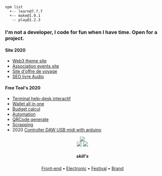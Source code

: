   <meta charset="utf-8">
  <meta name="viewport" content="width=device-width, initial-scale=1.0">
  <body>


    npm list
      +-- learn@7.7.7 
      +-- make@1.0.1 
       -- play@1.2.3

<h3 align="left">I'm not a developer, I code for fun when I have time. Open for a project.</h3>

<div class=""><h4 id="my-latest-learning">Site 2020</h4>
<ul>
  <li><a href="https://codepen.io/h-lautre/full/eYQEVNw">Web3 theme site</a></li>
  <li><a href="https://berru-g.github.io/assoberru/">Association events site</a></li>
<li><a href="https://www.nobullshitjusttravel.com">Site d'offre de voyage</a></li>
<li><a href="https://www.livre-audio-enfant.com">SEO livre Audio</a></li>
</ul>
</div>

  <div class=""><h4 id="my-latest-learning">Free Tool's 2020</h4>
<ul>
  <li><a href="https://berru-g.github.io/console-interactive/">Terminal help-desk interactif</a></li>
<li><a href="https://github.com/berru-g/All-in-one-dashboard">Wallet all in one</a></li>
  <li><a href="https://berru-g.github.io/wallet_allinone.php/budget/">Budget calcul</a></li>
  <li><a href="https://github.com/berru-g/OTTO-TOOLS">Automation</a></li> 
 <li><a href="https://berru-g.github.io/generate-qrcode/">QRCode generate</a></li> 
<li><a href="https://github.com/berru-g/OTTO-TOOLS/tree/main/scrap">Scrapping</a></li>
<li>2020 <a href="https://github.com/berru-g/MAKE_PLAY-1">Controller DAW USB midi with arduino</a></li>
</ul>
</div>

<div align=center>
 <img src="https://github-readme-stats.vercel.app/api/top-langs/?username=berru-g&text_color=a1a1a1&bg_color=a7a7a700&hide_border=true&title_color=a1a1a1&custom_title=Favorite-language&langs_count=10&card_height=100&layout=compact"/>
</div>
<div align=center>
  <img src="https://img.shields.io/github/stars/berru-g" />
  <img src="https://img.shields.io/github/forks/berru-g" />
</div>
<!--
<div align=center>
  <img src="https://img.shields.io/github/stars/berru-g" />
  <img src="https://img.shields.io/github/forks/berru-g" />
</div>
<p align='center'>
  <a href="#"><img src="https://github-readme-stats.vercel.app/api?username=berru-g&show_icons=true&count_private=true&text_color=a1a1a1&bg_color=a7a7a700&hide_border=true&title_color=a1a1a1&theme=dark" width="350"></a>
</p>
<p align='center'>
  <a href="#"><img src="https://github-readme-stats.vercel.app/api/pin/?username=berru-g&repo=github-readme-stats&text_color=a1a1a1&bg_color=a7a7a700&hide_border=true&title_color=a1a1a1" width="350"></a>
</p>-->
          

<h5 align=center>skill's</h5>

<p align="center">
  <a href="https://codepen.io/h-lautre">Front-end</a> &bull;
  <a href="https://www.tindie.com/stores/makeandplay/">Electronic</a> &bull;
  <a href="https://berru-g.github.io/assoberru/">Festival</a> &bull;
  <a href="https://berru-clothing.com">Brand</a>
</p>
</body>
